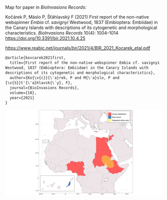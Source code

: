 Map for paper in *BioInvasions Records*:

Kočárek P, Máslo P, Šťáhlavský F (2021) First report of the non-native webspinner *Embia* cf. *savignyi* Westwood, 1837 (Embioptera: Embiidae) in the Canary Islands with descriptions of its cytogenetic and morphological characteristics. *BioInvasions Records* 10(4): 1004–1014 https://doi.org/10.3391/bir.2021.10.4.25

https://www.reabic.net/journals/bir/2021/4/BIR_2021_Kocarek_etal.pdf

    @article{kovcarek2021first,
      title={First report of the non-native webspinner Embia cf. savignyi Westwood, 1837 (Embioptera: Embiidae) in the Canary Islands with descriptions of its cytogenetic and morphological characteristics},
      author={Ko{\v{c}}{\'a}rek, P and M{\'a}slo, P and {\v{S}}t'{\'a}hlavsk{\`y}, F},
      journal={BioInvasions Records},
      volume={10},
      year={2021}
    }


![map](map.png)

